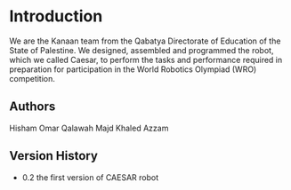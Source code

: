 
# Introduction #

We are the Kanaan team from the Qabatya Directorate of Education of the State of Palestine. We designed, assembled and programmed the robot, which we called Caesar, to perform the tasks and performance required in preparation for participation in the World Robotics Olympiad (WRO) competition.


## Authors ##

Hisham Omar Qalawah
Majd Khaled Azzam

## Version History ##

* 0.2
the first version of CAESAR robot 


